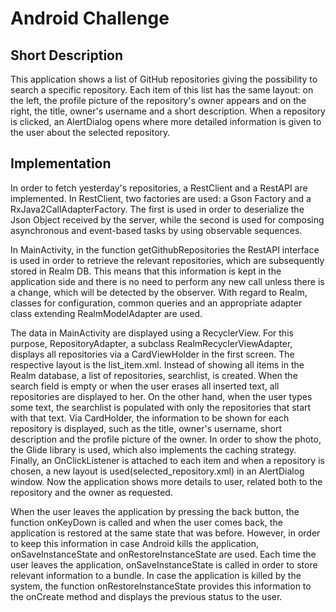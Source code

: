 # Android Challenge

## Short Description

This application shows a list of GitHub repositories giving the possibility to search a specific repository. Each item of this list has the same layout: on the left, the profile picture of the repository's owner appears and on the right, the title, owner's username and a short description. When a repository is clicked, an AlertDialog opens where more detailed information is given to the user about the selected repository.

## Implementation

In order to fetch yesterday's repositories, a RestClient and a RestAPI are implemented. In RestClient, two factories are used: a Gson Factory and a RxJava2CallAdapterFactory. The first is used in order to deserialize the Json Object received by the server, while the second is used for composing asynchronous and event-based tasks by using observable sequences.

In MainActivity, in the function getGithubRepositories the RestAPI interface is used in order to retrieve the relevant repositories, which are subsequently stored in Realm DB. This means that this information is kept in the application side and there is no need to perform any new call unless there is a change, which will be detected by the observer. With regard to Realm, classes for configuration, common queries and an appropriate adapter class extending RealmModelAdapter are used. 

The data in MainActivity are displayed using a RecyclerView. For this purpose, RepositoryAdapter, a subclass RealmRecyclerViewAdapter, displays all repositories via a CardViewHolder in the first screen. The respective layout is the list_item.xml. Instead of showing all items in the Realm database, a list of repositories, searchlist, is created. When the search field is empty or when the user erases all inserted text, all repositories are displayed to her. On the other hand, when the user types some text, the searchlist is populated with only the repositories that start with that text. Via CardHolder, the information to be shown for each repository is displayed, such as the title, owner's username, short description and the profile picture of the owner. In order to show the photo, the Glide library is used, which also implements the caching strategy. Finally, an OnClickListener is attached to each item and when a repository is chosen, a new layout is used(selected_repository.xml) in an AlertDialog window. Now the application shows more details to user, related both to the repository and the owner as requested.

When the user leaves the application by pressing the back button, the function onKeyDown is called and when the user comes back, the application is restored at the same state that was before. However, in order to keep this information in case Android kills the application, onSaveInstanceState and onRestoreInstanceState are used. Each time the user leaves the application, onSaveInstanceState is called in order to store relevant information to a bundle. In case the application is killed by the system, the function onRestoreInstanceState provides this information to the onCreate method and displays the previous status to the user.